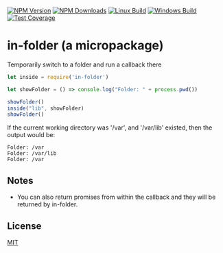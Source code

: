   [![NPM Version][npm-image]][npm-url]
  [![NPM Downloads][downloads-image]][downloads-url]
  [![Linux Build][travis-image]][travis-url]
  [![Windows Build][appveyor-image]][appveyor-url]
  [![Test Coverage][coveralls-image]][coveralls-url]
  
# in-folder (a micropackage)
Temporarily switch to a folder and run a callback there


```javascript
let inside = require('in-folder')

let showFolder = () => console.log("Folder: " + process.pwd())

showFolder()
inside("lib", showFolder)
showFolder()

```

If the current working directory was '/var', and '/var/lib' existed, then the output would be:
```
Folder: /var
Folder: /var/lib
Folder: /var
```

## Notes
* You can also return promises from within the callback and they will be returned by in-folder.

## License

[MIT](LICENSE)

[npm-image]: https://img.shields.io/npm/v/in-folder.svg
[npm-url]: https://npmjs.org/package/in-folder
[downloads-image]: https://img.shields.io/npm/dm/in-folder.svg
[downloads-url]: https://npmjs.org/package/in-folder
[travis-image]: https://img.shields.io/travis/mindlapse/in-folder/master.svg?label=linux
[travis-url]: https://travis-ci.org/mindlapse/in-folder
[appveyor-image]: https://img.shields.io/appveyor/ci/mindlapse/in-folder/master.svg?label=windows
[appveyor-url]: https://ci.appveyor.com/project/mindlapse/in-folder
[coveralls-image]: https://img.shields.io/coveralls/mindlapse/in-folder/master.svg
[coveralls-url]: https://coveralls.io/r/mindlapse/in-folder?branch=master
